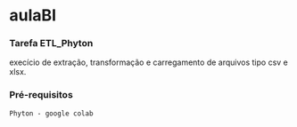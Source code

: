 # aulaBI

### Tarefa ETL_Phyton
execício de extração, transformação e carregamento de arquivos tipo csv e xlsx.

### Pré-requisitos
``
Phyton - google colab
``


